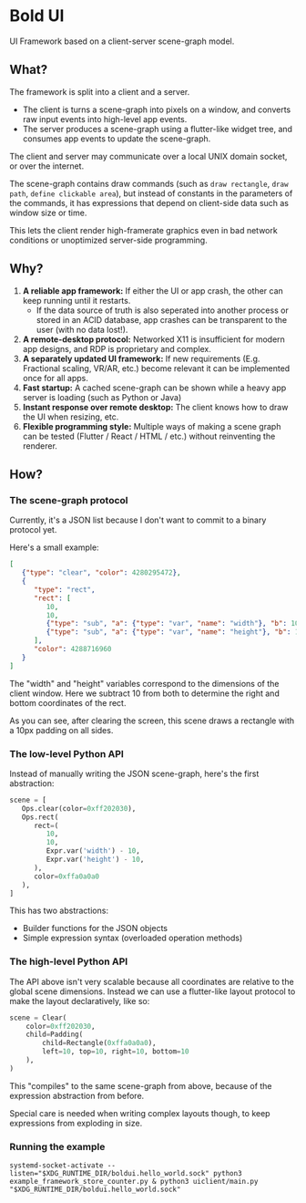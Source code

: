 # Bold UI

UI Framework based on a client-server scene-graph model.

## What?

The framework is split into a client and a server.

- The client is turns a scene-graph into pixels on a window, and converts raw input events into high-level app events.
- The server produces a scene-graph using a flutter-like widget tree, and consumes app events to update the scene-graph.

The client and server may communicate over a local UNIX domain socket, or over the internet.

The scene-graph contains draw commands (such as `draw rectangle`, `draw path`, `define clickable area`), but instead of
constants in the parameters of the commands, it has expressions that depend on client-side data such as window size or time.

This lets the client render high-framerate graphics even in bad network conditions or unoptimized server-side programming.

## Why?

1. **A reliable app framework:** If either the UI or app crash, the other can keep running until it restarts.
    * If the data source of truth is also seperated into another process or stored in an ACID database, app crashes can be transparent to the user (with no data lost!).
2. **A remote-desktop protocol:** Networked X11 is insufficient for modern app designs, and RDP is proprietary and complex.
3. **A separately updated UI framework:** If new requirements (E.g. Fractional scaling, VR/AR, etc.) become relevant it can be implemented once for all apps.
4. **Fast startup:** A cached scene-graph can be shown while a heavy app server is loading (such as Python or Java)
5. **Instant response over remote desktop:** The client knows how to draw the UI when resizing, etc.
6. **Flexible programming style:** Multiple ways of making a scene graph can be tested (Flutter / React / HTML / etc.) without reinventing the renderer.

## How?

### The scene-graph protocol

Currently, it's a JSON list because I don't want to commit to a binary protocol yet.

Here's a small example:

```json
[
   {"type": "clear", "color": 4280295472},
   {
      "type": "rect",
      "rect": [
         10,
         10,
         {"type": "sub", "a": {"type": "var", "name": "width"}, "b": 10},
         {"type": "sub", "a": {"type": "var", "name": "height"}, "b": 10}
      ],
      "color": 4288716960
   }
]
```

The "width" and "height" variables correspond to the dimensions of the client window. Here we subtract 10 from both to
determine the right and bottom coordinates of the rect.

As you can see, after clearing the screen, this scene draws a rectangle with a 10px padding on all sides.

### The low-level Python API

Instead of manually writing the JSON scene-graph, here's the first abstraction:

```python
scene = [
   Ops.clear(color=0xff202030),
   Ops.rect(
      rect=(
         10,
         10,
         Expr.var('width') - 10,
         Expr.var('height') - 10,
      ),
      color=0xffa0a0a0
   ),
]
```

This has two abstractions:

- Builder functions for the JSON objects
- Simple expression syntax (overloaded operation methods)

### The high-level Python API

The API above isn't very scalable because all coordinates are relative to the global scene dimensions. Instead we can
use a flutter-like layout protocol to make the layout declaratively, like so:

```python
scene = Clear(
    color=0xff202030,
    child=Padding(
        child=Rectangle(0xffa0a0a0),
        left=10, top=10, right=10, bottom=10
    ),
)
```

This "compiles" to the same scene-graph from above, because of the expression abstraction from before.

Special care is needed when writing complex layouts though, to keep expressions from exploding in size.

### Running the example

```shell
systemd-socket-activate --listen="$XDG_RUNTIME_DIR/boldui.hello_world.sock" python3 example_framework_store_counter.py & python3 uiclient/main.py "$XDG_RUNTIME_DIR/boldui.hello_world.sock"
```